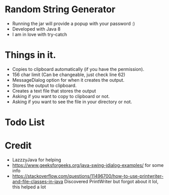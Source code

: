 # Random String Generator

- Running the jar will provide a popup with your password :)
- Developed with Java 8
- I am in love with try-catch

# Things in it.

- Copies to clipboard automatically (if you have the permission).
- 156 char limit (Can be changeable, just check line 62)
- MessageDialog option for when it creates the output.
- Stores the output to clipboard.
- Creates a text file that stores the output
- Asking if you want to copy to clipboard or not.
- Asking if you want to see the file in your directory or not.

# Todo List
# Credit

- LazzzyJava for helping
- https://www.geeksforgeeks.org/java-swing-jdialog-examples/ for some info
- https://stackoverflow.com/questions/11496700/how-to-use-printwriter-and-file-classes-in-java Discovered PrintWriter
  but forgot about it lol, this helped a lot